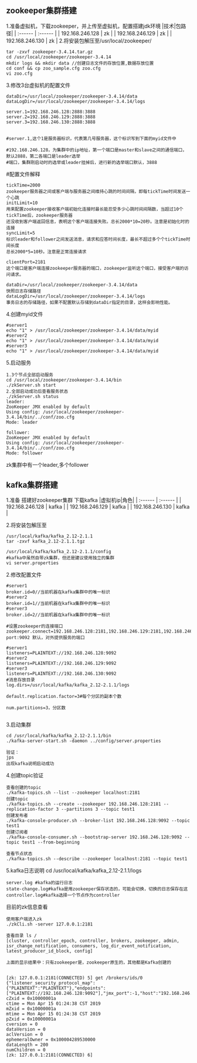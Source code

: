 #
## zookeeper集群搭建
1.准备虚拟机，下载zookeeper，并上传至虚拟机，配置搭建jdk环境
|技术|包路径|
| :------ | :------ |
|  192.168.246.128       |   zk      |
|  192.168.246.129       |   zk      |
|  192.168.246.130       |   zk      |
2.将安装包解压至/usr/local/zookeeper/
```
tar -zxvf zookeeper-3.4.14.tar.gz
cd /usr/local/zookeeper/zookeeper-3.4.14
mkdir logs && mkdir data //创建日志文件的存放位置,数据存放位置
cd conf && cp zoo_sample.cfg zoo.cfg
vi zoo.cfg
```
3.修改3台虚拟机的配置文件

```
dataDir=/usr/local/zookeeper/zookeeper-3.4.14/data
dataLogDir=/usr/local/zookeeper/zookeeper-3.4.14/logs

server.1=192.168.246.128:2888:3888
server.2=192.168.246.129:2888:3888
server.3=192.168.246.130:2888:3888


#server.1,这个1是服务器标识，代表第几号服务器，这个标识写到下面的myid文件中

#192.168.246.128，为集群中的ip地址，第一个端口是master和slave之间的通信端口，默认2888，第二各端口是leader选举
#端口，集群刚启动时的选举或leader挂掉后，进行新的选举端口默认，3888

```
#配置文件解释

```
tickTime=2000
zookeeper服务器之间或客户端与服务器之间维持心跳的时间间隔，即每tickTime时间发送一个心跳
initLimit=10
用来配置zookeeper接收客户端初始化连接时最长能忍受多少心跳时间间隔数，当超过10个tickTime后，zookeeper服务器
还没收到客户端返回信息，表明这个客户端连接失败。总长2000*10=20秒。注意是初始化时的连接
syncLimit=5
标识leader和follower之间发送消息，请求和应答时间长度，最长不超过多个个tickTime时间长度
总长2000*5=10秒。注意是正常连接请求

clientPort=2181
这个端口是客户端连接zookeeper服务器的端口，zookeeper监听这个端口，接受客户端的访问请求。

dataDir=/usr/local/zookeeper/zookeeper-3.4.14/data
快照日志存储路径
dataLogDir=/usr/local/zookeeper/zookeeper-3.4.14/logs
事务日志的存储路径，如果不配置默认存储到dataDir指定的目录，这样会影响性能。
```


4.创建myid文件
```
#server1
echo "1" > /usr/local/zookeeper/zookeeper-3.4.14/data/myid
#server2
echo "1" > /usr/local/zookeeper/zookeeper-3.4.14/data/myid
#server3
echo "1" > /usr/local/zookeeper/zookeeper-3.4.14/data/myid
```
5.启动服务
```
1.3个节点全部启动服务
cd /usr/local/zookeeper/zookeeper-3.4.14/bin
./zkServer.sh start
2.全部启动成功后查看服务状态
./zkServer.sh status
leader:
ZooKeeper JMX enabled by default
Using config: /usr/local/zookeeper/zookeeper-3.4.14/bin/../conf/zoo.cfg
Mode: leader

follower:
ZooKeeper JMX enabled by default
Using config: /usr/local/zookeeper/zookeeper-3.4.14/bin/../conf/zoo.cfg
Mode: follower
```
zk集群中有一个leader,多个follower

## kafka集群搭建

1.准备
搭建好zookeeper集群
下载kafka
|虚拟机ip|角色|
| :------ | :------ |
|  192.168.246.128       |   kafka      |
|  192.168.246.129       |   kafka      |
|  192.168.246.130       |   kafka      |


2.将安装包解压至
```
/usr/local/kafka/kafka_2.12-2.1.1
tar -zxvf kafka_2.12-2.1.1.tgz

/usr/local/kafka/kafka_2.12-2.1.1/config
#kafka中虽然自带zk集群，但还是建议使用独立的集群
vi server.properties

```
2.修改配置文件

```
#server1
broker.id=0//当前机器在kafka集群中的唯一标识
#server2
broker.id=1//当前机器在kafka集群中的唯一标识
#server3
broker.id=2//当前机器在kafka集群中的唯一标识

#设置zookeeper的连接端口
zookeeper.connect=192.168.246.128:2181,192.168.246.129:2181,192.168.246.130:2181
port:9092 默认，对外提供服务的端口

#server1
listeners=PLAINTEXT://192.168.246.128:9092
#server2
listeners=PLAINTEXT://192.168.246.129:9092
#server3
listeners=PLAINTEXT://192.168.246.130:9092
#消息存放目录
log.dirs=/usr/local/kafka/kafka_2.12-2.1.1/logs

default.replication.factor=3#每个分区的副本个数

num.partitions=3，分区数


```
3.启动集群
```
cd /usr/local/kafka/kafka_2.12-2.1.1/bin
./kafka-server-start.sh -daemon ../config/server.properties

验证：
jps
出现kafka说明启动成功

```


4.创建topic验证
```
查看创建的topic 
./kafka-topics.sh --list --zookeeper localhost:2181
创建topic
./kafka-topics.sh --create --zookeeper 192.168.246.128:2181 --replication-factor 3 --partitions 3 --topic test1
创建发布者
./kafka-console-producer.sh --broker-list 192.168.246.128:9092 --topic test1
创建订阅者
./kafka-console-consumer.sh --bootstrap-server 192.168.246.128:9092 --topic test1 --from-beginning

查看节点状态
./kafka-topics.sh --describe --zookeeper localhost:2181 --topic test1
```
5.kafka日志说明
cd /usr/local/kafka/kafka_2.12-2.1.1/logs

```
server.log #kafka的运行日志
state-change.log#kafka是用zookeeper保存状态的，可能会切换，切换的日志保存在这
controller.log#kafka选择一个节点作为controller

```
目前的zk信息查看
```
使用客户端进入zk
./zkCli.sh -server 127.0.0.1:2181

查看目录 ls /
[cluster, controller_epoch, controller, brokers, zookeeper, admin, isr_change_notification, consumers, log_dir_event_notification, latest_producer_id_block, config]

上面的显示结果中：只有zookeeper是，zookeeper原生的，其他都是Kafka创建的


[zk: 127.0.0.1:2181(CONNECTED) 5] get /brokers/ids/0
{"listener_security_protocol_map":{"PLAINTEXT":"PLAINTEXT"},"endpoints":["PLAINTEXT://192.168.246.128:9092"],"jmx_port":-1,"host":"192.168.246.128","timestamp":"1555262677763","port":9092,"version":4}
cZxid = 0x10000001a
ctime = Mon Apr 15 01:24:38 CST 2019
mZxid = 0x10000001a
mtime = Mon Apr 15 01:24:38 CST 2019
pZxid = 0x10000001a
cversion = 0
dataVersion = 0
aclVersion = 0
ephemeralOwner = 0x100004289530000
dataLength = 200
numChildren = 0
[zk: 127.0.0.1:2181(CONNECTED) 6] 



```








